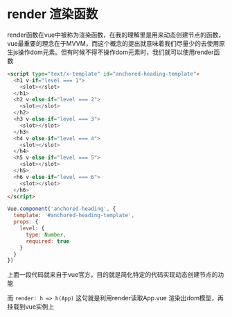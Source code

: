 # render 渲染函数

render函数在vue中被称为渲染函数，在我的理解里是用来动态创建节点的函数，vue最重要的理念在于MVVM，而这个概念的提出就意味着我们尽量少的去使用原生js操作dom元素。但有时候不得不操作dom元素时，我们就可以使用render函数

```html
<script type="text/x-template" id="anchored-heading-template">
  <h1 v-if="level === 1">
    <slot></slot>
  </h1>
  <h2 v-else-if="level === 2">
    <slot></slot>
  </h2>
  <h3 v-else-if="level === 3">
    <slot></slot>
  </h3>
  <h4 v-else-if="level === 4">
    <slot></slot>
  </h4>
  <h5 v-else-if="level === 5">
    <slot></slot>
  </h5>
  <h6 v-else-if="level === 6">
    <slot></slot>
  </h6>
</script>
```
```js
Vue.component('anchored-heading', {
  template: '#anchored-heading-template',
  props: {
    level: {
      type: Number,
      required: true
    }
  }
})
```

上面一段代码就来自于vue官方，目的就是简化特定的代码实现动态创建节点的功能

而 `render: h => h(App)` 这句就是利用render读取App.vue 渲染出dom模型，再挂载到vue实例上